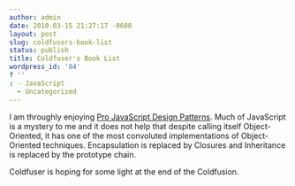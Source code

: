 ```yaml
---
author: admin
date: 2010-03-15 21:27:17 -0600
layout: post
slug: coldfusers-book-list
status: publish
title: Coldfuser's Book List
wordpress_id: '84'
? ''
: - JavaScript
  - Uncategorized
---
```


I am throughly enjoying <a href="http://www.amazon.com/JavaScript-Design-Patterns-Recipes-Problem-Solution/dp/159059908X/ref=sr_1_1?ie=UTF8&s=books&qid=1268702575&sr=8-1">Pro JavaScript Design Patterns</a>.  Much of JavaScript is a mystery to me and it does not help that despite calling itself Object-Oriented, it has one of the most convoluted implementations of Object-Oriented techniques.  Encapsulation is replaced by Closures and Inheritance is replaced by the prototype chain.

Coldfuser is hoping for some light at the end of the Coldfusion.
